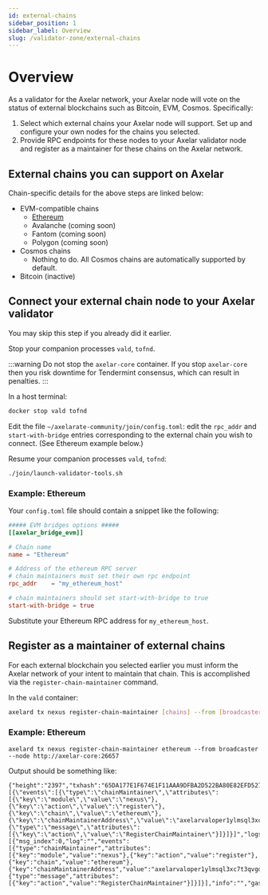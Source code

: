 ```yaml
---
id: external-chains
sidebar_position: 1
sidebar_label: Overview
slug: /validator-zone/external-chains
---
```


# Overview

As a validator for the Axelar network, your Axelar node will vote on the status of external blockchains such as Bitcoin, EVM, Cosmos. Specifically:

1. Select which external chains your Axelar node will support.  Set up and configure your own nodes for the chains you selected.
2. Provide RPC endpoints for these nodes to your Axelar validator node and register as a maintainer for these chains on the Axelar network.

## External chains you can support on Axelar

Chain-specific details for the above steps are linked below:

* EVM-compatible chains
    * [Ethereum](/validator-zone/external-chains/ethereum)
    * Avalanche (coming soon)
    * Fantom (coming soon)
    * Polygon (coming soon)
* Cosmos chains
    * Nothing to do.  All Cosmos chains are automatically supported by default.
* Bitcoin (inactive)

## Connect your external chain node to your Axelar validator

You may skip this step if you already did it earlier.

Stop your companion processes `vald`, `tofnd`.

:::warning
Do not stop the `axelar-core` container.  If you stop `axelar-core` then you risk downtime for Tendermint consensus, which can result in penalties.
:::

In a host terminal:

```bash
docker stop vald tofnd
```

Edit the file `~/axelarate-community/join/config.toml`: edit the `rpc_addr` and `start-with-bridge` entries corresponding to the external chain you wish to connect.  (See Ethereum example below.)

Resume your companion processes `vald`, `tofnd`:
```
./join/launch-validator-tools.sh
```

### Example: Ethereum

Your `config.toml` file should contain a snippet like the following:

```toml
##### EVM bridges options #####
[[axelar_bridge_evm]]

# Chain name
name = "Ethereum"

# Address of the ethereum RPC server
# chain maintainers must set their own rpc endpoint
rpc_addr    = "my_ethereum_host"

# chain maintainers should set start-with-bridge to true
start-with-bridge = true
```

Substitute your Ethereum RPC address for `my_ethereum_host`.

## Register as a maintainer of external chains

For each external blockchain you selected earlier you must inform the Axelar network of your intent to maintain that chain.  This is accomplished via the `register-chain-maintainer` command.

In the `vald` container:
```bash
axelard tx nexus register-chain-maintainer [chains] --from [broadcaster] --node [axelar-core host]
```

### Example: Ethereum

```
axelard tx nexus register-chain-maintainer ethereum --from broadcaster --node http://axelar-core:26657
```

Output should be something like:

```
{"height":"2397","txhash":"65DA177E1F674E1F11AAA9DFBA2D522BA80E82EFD5271F95E7FDCE990544BA9D","codespace":"","code":0,"data":"0A2F0A2D2F6E657875732E763162657461312E5265676973746572436861696E4D61696E7461696E657252657175657374","raw_log":"[{\"events\":[{\"type\":\"chainMaintainer\",\"attributes\":[{\"key\":\"module\",\"value\":\"nexus\"},{\"key\":\"action\",\"value\":\"register\"},{\"key\":\"chain\",\"value\":\"ethereum\"},{\"key\":\"chainMaintainerAddress\",\"value\":\"axelarvaloper1ylmsql3xc7t3qvgqjq44ntragzqn07p70j06j5\"}]},{\"type\":\"message\",\"attributes\":[{\"key\":\"action\",\"value\":\"RegisterChainMaintainer\"}]}]}]","logs":[{"msg_index":0,"log":"","events":[{"type":"chainMaintainer","attributes":[{"key":"module","value":"nexus"},{"key":"action","value":"register"},{"key":"chain","value":"ethereum"},{"key":"chainMaintainerAddress","value":"axelarvaloper1ylmsql3xc7t3qvgqjq44ntragzqn07p70j06j5"}]},{"type":"message","attributes":[{"key":"action","value":"RegisterChainMaintainer"}]}]}],"info":"","gas_wanted":"200000","gas_used":"61475","tx":null,"timestamp":""}
```
